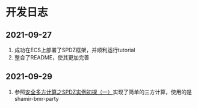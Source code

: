 # 开发日志

## 2021-09-27

1. 成功在ECS上部署了SPDZ框架，并顺利运行tutorial
2. 整合了README，使其更加完善

## 2021-09-29

1. 参照[安全多方计算之SPDZ实例初探（一）](https://blog.csdn.net/shengsikandan/article/details/115912186)实现了简单的三方计算，使用的是shamir-bmr-party

